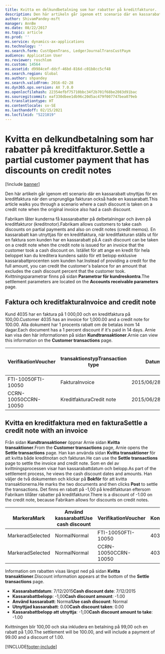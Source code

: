 ```yaml
---
title: Kvitta en delkundbetalning som har rabatter på kreditfakturor.
description: Den här artikeln går igenom ett scenario där en kassarabatt utnyttjas för en kreditfaktura när den ursprungliga fakturan också hade en kassarabatt.
author: ShivamPandey-msft
manager: AnnBe
ms.date: 08/22/2017
ms.topic: article
ms.prod: ''
ms.service: dynamics-ax-applications
ms.technology: ''
ms.search.form: CustOpenTrans, LedgerJournalTransCustPaym
audience: Application User
ms.reviewer: roschlom
ms.custom: 14564
ms.assetid: d9984cef-ddcf-46bd-816d-c01b8cc5cf48
ms.search.region: Global
ms.author: shpandey
ms.search.validFrom: 2016-02-28
ms.dyn365.ops.version: AX 7.0.0
ms.openlocfilehash: 22354efbf75710bbc34f2b701f68be2083d91bac
ms.sourcegitcommit: eaf330dbee1db96c20d5ac479f007747bea079eb
ms.translationtype: HT
ms.contentlocale: sv-SE
ms.lasthandoff: 02/15/2021
ms.locfileid: "5221019"
---
```

# <a name="settle-a-partial-customer-payment-that-has-discounts-on-credit-notes"></a><span data-ttu-id="c2b2e-103">Kvitta en delkundbetalning som har rabatter på kreditfakturor.</span><span class="sxs-lookup"><span data-stu-id="c2b2e-103">Settle a partial customer payment that has discounts on credit notes</span></span>

[!include [banner](../includes/banner.md)]

<span data-ttu-id="c2b2e-104">Den här artikeln går igenom ett scenario där en kassarabatt utnyttjas för en kreditfaktura när den ursprungliga fakturan också hade en kassarabatt.</span><span class="sxs-lookup"><span data-stu-id="c2b2e-104">This article walks you through a scenario where a cash discount is taken on a credit note when the original invoice also had a cash discount.</span></span> 

<span data-ttu-id="c2b2e-105">Fabrikam låter kunderna få kassarabatter på delbetalningar och även på kreditfakturor (kreditnotor).</span><span class="sxs-lookup"><span data-stu-id="c2b2e-105">Fabrikam allows customers to take cash discounts on partial payments and also on credit notes (credit memos).</span></span> <span data-ttu-id="c2b2e-106">En kassarabatt kan utnyttjas för en kreditfaktura, när kreditfakturan ställs ut för en faktura som kunden har en kassarabatt på.</span><span class="sxs-lookup"><span data-stu-id="c2b2e-106">A cash discount can be taken on a credit note when the credit note is issued for an invoice that the customer took a cash discount on.</span></span> <span data-ttu-id="c2b2e-107">Istället för att ange en kredit för hela beloppet kan du kreditera kundens saldo för ett belopp exklusive kassarabattprocenten som kunden har.</span><span class="sxs-lookup"><span data-stu-id="c2b2e-107">Instead of providing a credit for the full amount, you can credit the customer's balance for an amount that excludes the cash discount percent that the customer took.</span></span> <span data-ttu-id="c2b2e-108">Kvittningsparametrar finns på sidan **Parametrar för kundreskontra**.</span><span class="sxs-lookup"><span data-stu-id="c2b2e-108">The settlement parameters are located on the **Accounts receivable parameters** page.</span></span>

## <a name="invoice-and-credit-note"></a><span data-ttu-id="c2b2e-109">Faktura och kreditfaktura</span><span class="sxs-lookup"><span data-stu-id="c2b2e-109">Invoice and credit note</span></span>
<span data-ttu-id="c2b2e-110">Kund 4035 har en faktura på 1 000,00 och en kreditfaktura på 100,00.</span><span class="sxs-lookup"><span data-stu-id="c2b2e-110">Customer 4035 has an invoice for 1,000.00 and a credit note for 100.00.</span></span> <span data-ttu-id="c2b2e-111">Alla dokument har 1 procents rabatt om de betalas inom 14 dagar.</span><span class="sxs-lookup"><span data-stu-id="c2b2e-111">Each document has a 1 percent discount if it's paid in 14 days.</span></span> <span data-ttu-id="c2b2e-112">Arnie kan visa den här informationen på sidan **Kundtransaktioner**.</span><span class="sxs-lookup"><span data-stu-id="c2b2e-112">Arnie can view this information on the **Customer transactions** page.</span></span>

| <span data-ttu-id="c2b2e-113">Verifikation</span><span class="sxs-lookup"><span data-stu-id="c2b2e-113">Voucher</span></span>    | <span data-ttu-id="c2b2e-114">transaktionstyp</span><span class="sxs-lookup"><span data-stu-id="c2b2e-114">Transaction type</span></span> | <span data-ttu-id="c2b2e-115">Datum</span><span class="sxs-lookup"><span data-stu-id="c2b2e-115">Date</span></span>      | <span data-ttu-id="c2b2e-116">Faktura</span><span class="sxs-lookup"><span data-stu-id="c2b2e-116">Invoice</span></span>  | <span data-ttu-id="c2b2e-117">Debetbelopp i transaktionsvaluta</span><span class="sxs-lookup"><span data-stu-id="c2b2e-117">Amount in transaction currency debit</span></span> | <span data-ttu-id="c2b2e-118">Kreditbelopp i transaktionsvaluta</span><span class="sxs-lookup"><span data-stu-id="c2b2e-118">Amount in transaction currency credit</span></span> | <span data-ttu-id="c2b2e-119">Saldo</span><span class="sxs-lookup"><span data-stu-id="c2b2e-119">Balance</span></span>  | <span data-ttu-id="c2b2e-120">Valuta</span><span class="sxs-lookup"><span data-stu-id="c2b2e-120">Currency</span></span> |
|------------|------------------|-----------|----------|--------------------------------------|---------------------------------------|----------|----------|
| <span data-ttu-id="c2b2e-121">FTI-10050</span><span class="sxs-lookup"><span data-stu-id="c2b2e-121">FTI-10050</span></span>  | <span data-ttu-id="c2b2e-122">Faktura</span><span class="sxs-lookup"><span data-stu-id="c2b2e-122">Invoice</span></span>          | <span data-ttu-id="c2b2e-123">2015/06/28</span><span class="sxs-lookup"><span data-stu-id="c2b2e-123">6/28/2015</span></span> | <span data-ttu-id="c2b2e-124">10050</span><span class="sxs-lookup"><span data-stu-id="c2b2e-124">10050</span></span>    | <span data-ttu-id="c2b2e-125">1 000,00</span><span class="sxs-lookup"><span data-stu-id="c2b2e-125">1,000.00</span></span>                             |                                       | <span data-ttu-id="c2b2e-126">1 000,00</span><span class="sxs-lookup"><span data-stu-id="c2b2e-126">1,000.00</span></span> | <span data-ttu-id="c2b2e-127">USD</span><span class="sxs-lookup"><span data-stu-id="c2b2e-127">USD</span></span>      |
| <span data-ttu-id="c2b2e-128">CCRN-10050</span><span class="sxs-lookup"><span data-stu-id="c2b2e-128">CCRN-10050</span></span> | <span data-ttu-id="c2b2e-129">Kreditfaktura</span><span class="sxs-lookup"><span data-stu-id="c2b2e-129">Credit note</span></span>      | <span data-ttu-id="c2b2e-130">2015/06/28</span><span class="sxs-lookup"><span data-stu-id="c2b2e-130">6/28/2015</span></span> | <span data-ttu-id="c2b2e-131">CR-10050</span><span class="sxs-lookup"><span data-stu-id="c2b2e-131">CR-10050</span></span> |                                      | <span data-ttu-id="c2b2e-132">100,00</span><span class="sxs-lookup"><span data-stu-id="c2b2e-132">100.00</span></span>                                | <span data-ttu-id="c2b2e-133">-100,00</span><span class="sxs-lookup"><span data-stu-id="c2b2e-133">-100.00</span></span>  | <span data-ttu-id="c2b2e-134">USD</span><span class="sxs-lookup"><span data-stu-id="c2b2e-134">USD</span></span>      |

## <a name="settle-a-credit-note-with-an-invoice"></a><span data-ttu-id="c2b2e-135">Kvitta en kreditfaktura med en faktura</span><span class="sxs-lookup"><span data-stu-id="c2b2e-135">Settle a credit note with an invoice</span></span>
<span data-ttu-id="c2b2e-136">Från sidan **Kundtransaktioner** öppnar Arnie sidan **Kvitta transaktioner**.</span><span class="sxs-lookup"><span data-stu-id="c2b2e-136">From the **Customer transactions** page, Arnie opens the **Settle transactions** page.</span></span> <span data-ttu-id="c2b2e-137">Han kan använda sidan **Kvitta transaktioner** för att kvitta både kreditnotan och fakturan.</span><span class="sxs-lookup"><span data-stu-id="c2b2e-137">He can use the **Settle transactions** page to settle the invoice and credit note.</span></span> <span data-ttu-id="c2b2e-138">Som en del av kvittningsprocessen visar han kassarabattdatum och belopp.</span><span class="sxs-lookup"><span data-stu-id="c2b2e-138">As part of the settlement process, he views the cash discount dates and amounts.</span></span> <span data-ttu-id="c2b2e-139">Han väljer de två dokumenten och klickar på **Bokför** för att kvitta transaktionerna.</span><span class="sxs-lookup"><span data-stu-id="c2b2e-139">He marks the two documents and then clicks **Post** to settle the transactions.</span></span> <span data-ttu-id="c2b2e-140">Det finns en rabatt på -1,00 på kreditfakturan eftersom Fabrikam tillåter rabatter på kreditfakturor.</span><span class="sxs-lookup"><span data-stu-id="c2b2e-140">There is a discount of -1.00 on the credit note, because Fabrikam allows for discounts on credit notes.</span></span>

| <span data-ttu-id="c2b2e-141">Markera</span><span class="sxs-lookup"><span data-stu-id="c2b2e-141">Mark</span></span>     | <span data-ttu-id="c2b2e-142">Använd kassarabatt</span><span class="sxs-lookup"><span data-stu-id="c2b2e-142">Use cash discount</span></span> | <span data-ttu-id="c2b2e-143">Verifikation</span><span class="sxs-lookup"><span data-stu-id="c2b2e-143">Voucher</span></span>    | <span data-ttu-id="c2b2e-144">Konto</span><span class="sxs-lookup"><span data-stu-id="c2b2e-144">Account</span></span> | <span data-ttu-id="c2b2e-145">Datum</span><span class="sxs-lookup"><span data-stu-id="c2b2e-145">Date</span></span>      | <span data-ttu-id="c2b2e-146">Förfallodatum</span><span class="sxs-lookup"><span data-stu-id="c2b2e-146">Due date</span></span>  | <span data-ttu-id="c2b2e-147">Faktura</span><span class="sxs-lookup"><span data-stu-id="c2b2e-147">Invoice</span></span>  | <span data-ttu-id="c2b2e-148">Belopp i transaktionsvalutan</span><span class="sxs-lookup"><span data-stu-id="c2b2e-148">Amount in transaction currency</span></span> | <span data-ttu-id="c2b2e-149">Valuta</span><span class="sxs-lookup"><span data-stu-id="c2b2e-149">Currency</span></span> | <span data-ttu-id="c2b2e-150">Belopp att kvitta</span><span class="sxs-lookup"><span data-stu-id="c2b2e-150">Amount to settle</span></span> |
|----------|-------------------|------------|---------|-----------|-----------|----------|--------------------------------|----------|------------------|
| <span data-ttu-id="c2b2e-151">Markerad</span><span class="sxs-lookup"><span data-stu-id="c2b2e-151">Selected</span></span> | <span data-ttu-id="c2b2e-152">Normal</span><span class="sxs-lookup"><span data-stu-id="c2b2e-152">Normal</span></span>            | <span data-ttu-id="c2b2e-153">FTI-10050</span><span class="sxs-lookup"><span data-stu-id="c2b2e-153">FTI-10050</span></span>  | <span data-ttu-id="c2b2e-154">4035</span><span class="sxs-lookup"><span data-stu-id="c2b2e-154">4035</span></span>    | <span data-ttu-id="c2b2e-155">2015/06/28</span><span class="sxs-lookup"><span data-stu-id="c2b2e-155">6/28/2015</span></span> | <span data-ttu-id="c2b2e-156">2015/07/28</span><span class="sxs-lookup"><span data-stu-id="c2b2e-156">7/28/2015</span></span> | <span data-ttu-id="c2b2e-157">10050</span><span class="sxs-lookup"><span data-stu-id="c2b2e-157">10050</span></span>    | <span data-ttu-id="c2b2e-158">1 000,00</span><span class="sxs-lookup"><span data-stu-id="c2b2e-158">1,000.00</span></span>                       | <span data-ttu-id="c2b2e-159">USD</span><span class="sxs-lookup"><span data-stu-id="c2b2e-159">USD</span></span>      | <span data-ttu-id="c2b2e-160">990,00</span><span class="sxs-lookup"><span data-stu-id="c2b2e-160">990.00</span></span>           |
| <span data-ttu-id="c2b2e-161">Markerad</span><span class="sxs-lookup"><span data-stu-id="c2b2e-161">Selected</span></span> | <span data-ttu-id="c2b2e-162">Normal</span><span class="sxs-lookup"><span data-stu-id="c2b2e-162">Normal</span></span>            | <span data-ttu-id="c2b2e-163">CCRN-10050</span><span class="sxs-lookup"><span data-stu-id="c2b2e-163">CCRN-10050</span></span> | <span data-ttu-id="c2b2e-164">4035</span><span class="sxs-lookup"><span data-stu-id="c2b2e-164">4035</span></span>    | <span data-ttu-id="c2b2e-165">2015/06/28</span><span class="sxs-lookup"><span data-stu-id="c2b2e-165">6/28/2015</span></span> | <span data-ttu-id="c2b2e-166">2015/07/28</span><span class="sxs-lookup"><span data-stu-id="c2b2e-166">7/28/2015</span></span> | <span data-ttu-id="c2b2e-167">CR-10050</span><span class="sxs-lookup"><span data-stu-id="c2b2e-167">CR-10050</span></span> | <span data-ttu-id="c2b2e-168">-100,00</span><span class="sxs-lookup"><span data-stu-id="c2b2e-168">-100.00</span></span>                        | <span data-ttu-id="c2b2e-169">USD</span><span class="sxs-lookup"><span data-stu-id="c2b2e-169">USD</span></span>      | <span data-ttu-id="c2b2e-170">-99,00</span><span class="sxs-lookup"><span data-stu-id="c2b2e-170">-99.00</span></span>           |

<span data-ttu-id="c2b2e-171">Information om rabatten visas längst ned på sidan **Kvitta transaktioner**.</span><span class="sxs-lookup"><span data-stu-id="c2b2e-171">Discount information appears at the bottom of the **Settle transactions** page.</span></span>

- <span data-ttu-id="c2b2e-172">**Kassarabattdatum**: 7/12/2015</span><span class="sxs-lookup"><span data-stu-id="c2b2e-172">**Cash discount date**: 7/12/2015</span></span> 
- <span data-ttu-id="c2b2e-173">**Kassarabattbelopp**: -1,00</span><span class="sxs-lookup"><span data-stu-id="c2b2e-173">**Cash discount amount**: -1.00</span></span>     
- <span data-ttu-id="c2b2e-174">**Använd kassarabatt**: Normal</span><span class="sxs-lookup"><span data-stu-id="c2b2e-174">**Use cash discount**: Normal</span></span>    
- <span data-ttu-id="c2b2e-175">**Utnyttjad kassarabatt**: 0.00</span><span class="sxs-lookup"><span data-stu-id="c2b2e-175">**Cash discount taken**: 0.00</span></span>      
- <span data-ttu-id="c2b2e-176">**Kassarabattbelopp att utnyttja**: -1,00</span><span class="sxs-lookup"><span data-stu-id="c2b2e-176">**Cash discount amount to take**: -1.00</span></span>     

<span data-ttu-id="c2b2e-177">Kvittningen blir 100,00 och ska inkludera en betalning på 99,00 och en rabatt på 1,00.</span><span class="sxs-lookup"><span data-stu-id="c2b2e-177">The settlement will be 100.00, and will include a payment of 99.00 and a discount of 1.00.</span></span>





[!INCLUDE[footer-include](../../includes/footer-banner.md)]